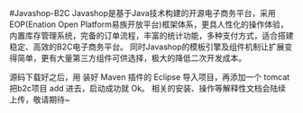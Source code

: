 #Javashop-B2C
Javashop是基于Java技术构建的开源电子商务平台，采用EOP(Enation Open Platform易族开放平台)框架体系，更具人性化的操作体验，内置库存管理系统，完备的订单流程，丰富的统计功能，多种支付方式，适合搭建稳定、高效的B2C电子商务平台。 同时Javashop的模板引擎及组件机制让扩展变得简单，更有大量第三方组件可供选择，极大的降低二次开发成本。

源码下载好之后，用 装好 Maven 插件的 Eclipse 导入项目，再添加一个 tomcat 把b2c项目 add 进去，启动成功就 Ok。
相关的安装、操作等解释性文档会陆续上传，敬请期待~
